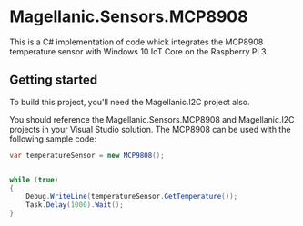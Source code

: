 # Magellanic.Sensors.MCP8908
This is a C# implementation of code whick integrates the MCP8908 temperature sensor with Windows 10 IoT Core on the Raspberry Pi 3.

## Getting started
To build this project, you'll need the Magellanic.I2C project also.

You should reference the Magellanic.Sensors.MCP8908 and Magellanic.I2C projects in your Visual Studio solution. The MCP8908 can be used with the following sample code:

```C#
var temperatureSensor = new MCP9808();


while (true)
{  
    Debug.WriteLine(temperatureSensor.GetTemperature());  
    Task.Delay(1000).Wait();  
}   
```
